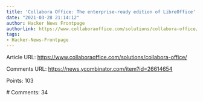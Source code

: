 ```yaml
---
title: 'Collabora Office: The enterprise-ready edition of LibreOffice'
date: "2021-03-28 21:14:12"
author: Hacker News Frontpage
authorlink: https://www.collaboraoffice.com/solutions/collabora-office/
tags:
- Hacker-News-Frontpage
---
```


<p>Article URL: <a href="https://www.collaboraoffice.com/solutions/collabora-office/">https://www.collaboraoffice.com/solutions/collabora-office/</a></p>
<p>Comments URL: <a href="https://news.ycombinator.com/item?id=26614654">https://news.ycombinator.com/item?id=26614654</a></p>
<p>Points: 103</p>
<p># Comments: 34</p>
